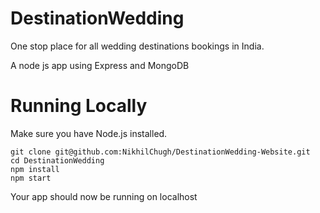 # DestinationWedding
One stop place for all wedding destinations bookings in India.

A node js app using Express and MongoDB

# Running Locally
Make sure you have Node.js installed.

```
git clone git@github.com:NikhilChugh/DestinationWedding-Website.git
cd DestinationWedding
npm install
npm start 
```

Your app should now be running on localhost

